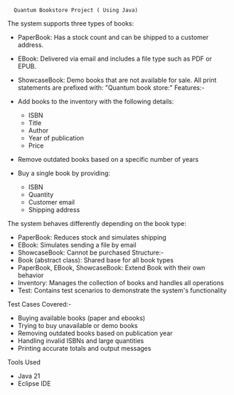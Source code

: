       Quantum Bookstore Project ( Using Java)
The system supports three types of books:
- PaperBook: Has a stock count and can be shipped to a customer address.
- EBook: Delivered via email and includes a file type such as PDF or EPUB.
- ShowcaseBook: Demo books that are not available for sale.
All print statements are prefixed with: "Quantum book store:"
Features:-
- Add books to the inventory with the following details:
  - ISBN
  - Title
  - Author
  - Year of publication
  - Price

- Remove outdated books based on a specific number of years
- Buy a single book by providing:
  - ISBN
  - Quantity
  - Customer email
  - Shipping address

The system behaves differently depending on the book type:
- PaperBook: Reduces stock and simulates shipping
- EBook: Simulates sending a file by email
- ShowcaseBook: Cannot be purchased
Structure:-
- Book (abstract class): Shared base for all book types
- PaperBook, EBook, ShowcaseBook: Extend Book with their own behavior
- Inventory: Manages the collection of books and handles all operations
- Test: Contains test scenarios to demonstrate the system's functionality

Test Cases Covered:-
- Buying available books (paper and ebooks)
- Trying to buy unavailable or demo books
- Removing outdated books based on publication year
- Handling invalid ISBNs and large quantities
- Printing accurate totals and output messages

 Tools Used
- Java 21
- Eclipse IDE


